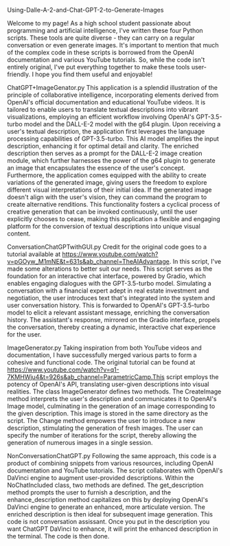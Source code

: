 Using-Dalle-A-2-and-Chat-GPT-2-to-Generate-Images

Welcome to my page! As a high school student passionate about programming and artificial intelligence, I've written these four Python scripts. These tools are quite diverse - they can carry on a regular conversation or even generate images. It's important to mention that much of the complex code in these scripts is borrowed from the OpenAI documentation and various YouTube tutorials. So, while the code isn't entirely original, I've put everything together to make these tools user-friendly. I hope you find them useful and enjoyable!

ChatGPT+ImageGenator.py
This application is a splendid illustration of the principle of collaborative intelligence, incorporating elements derived from OpenAI's official documentation and educational YouTube videos. It is tailored to enable users to translate textual descriptions into vibrant visualizations, employing an efficient workflow involving OpenAI's GPT-3.5-turbo model and the DALL-E-2 model with the g64 plugin.
Upon receiving a user's textual description, the application first leverages the language processing capabilities of GPT-3.5-turbo. This AI model amplifies the input description, enhancing it for optimal detail and clarity. The enriched description then serves as a prompt for the DALL-E-2 image creation module, which further harnesses the power of the g64 plugin to generate an image that encapsulates the essence of the user's concept.
Furthermore, the application comes equipped with the ability to create variations of the generated image, giving users the freedom to explore different visual interpretations of their initial idea. If the generated image doesn't align with the user's vision, they can command the program to create alternative renditions. This functionality fosters a cyclical process of creative generation that can be invoked continuously, until the user explicitly chooses to cease, making this application a flexible and engaging platform for the conversion of textual descriptions into unique visual content.

ConversationChatGPTwithGUI.py
Credit for the original code goes to a tutorial available at https://www.youtube.com/watch?v=pGOyw_M1mNE&t=631s&ab_channel=TheAIAdvantage. In this script, I've made some alterations to better suit our needs.
This script serves as the foundation for an interactive chat interface, powered by Gradio, which enables engaging dialogues with the GPT-3.5-turbo model. Simulating a conversation with a financial expert adept in real estate investment and negotiation, the user introduces text that's integrated into the system and user conversation history. This is forwarded to OpenAI's GPT-3.5-turbo model to elicit a relevant assistant message, enriching the conversation history. The assistant's response, mirrored on the Gradio interface, propels the conversation, thereby creating a dynamic, interactive chat experience for the user.

ImageGenerator.py
Taking inspiration from both YouTube videos and documentation, I have successfully merged various parts to form a cohesive and functional code. The original tutorial can be found at https://www.youtube.com/watch?v=q1-7KMHWju4&t=926s&ab_channel=ParametricCamp.This script employs the potency of OpenAI's API, translating user-given descriptions into visual realities. The class ImageGenerator defines two methods. The CreateImage method interprets the user's description and communicates it to OpenAI's Image model, culminating in the generation of an image corresponding to the given description. This image is stored in the same directory as the script. The Change method empowers the user to introduce a new description, stimulating the generation of fresh images. The user can specify the number of iterations for the script, thereby allowing the generation of numerous images in a single session.

NonConversationChatGPT.py
Following the same approach, this code is a product of combining snippets from various resources, including OpenAI documentation and YouTube tutorials.
The script collaborates with OpenAI's DaVinci engine to augment user-provided descriptions. Within the NoChatIncluded class, two methods are defined. The get_description method prompts the user to furnish a description, and the enhance_description method capitalizes on this by deploying OpenAI's DaVinci engine to generate an enhanced, more articulate version. The enriched description is then ideal for subsequent image generation. This code is not conversation assissant. Once you put in the description you want ChatGPT DaVinci to enhance, it will print the enhanced description in the terminal. The code is then done.
